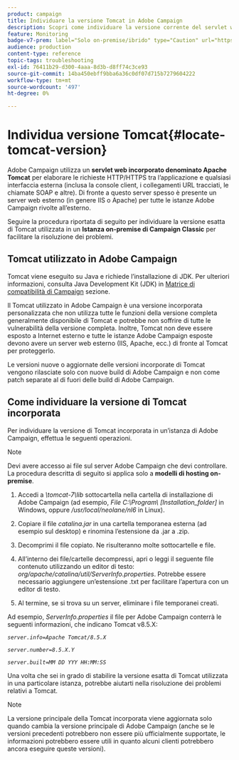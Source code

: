 ```yaml
---
product: campaign
title: Individuare la versione Tomcat in Adobe Campaign
description: Scopri come individuare la versione corrente del servlet web Tomcat incorporato utilizzato in un’istanza di Adobe Campaign
feature: Monitoring
badge-v7-prem: label="Solo on-premise/ibrido" type="Caution" url="https://experienceleague.adobe.com/docs/campaign-classic/using/installing-campaign-classic/architecture-and-hosting-models/hosting-models-lp/hosting-models.html?lang=it" tooltip="Applicabile solo alle distribuzioni on-premise e ibride"
audience: production
content-type: reference
topic-tags: troubleshooting
exl-id: 76411b29-d300-4aaa-8d3b-d8ff74c3ce93
source-git-commit: 14ba450ebff9bba6a36c0df07d715b7279604222
workflow-type: tm+mt
source-wordcount: '497'
ht-degree: 0%

---
```


# Individua versione Tomcat{#locate-tomcat-version}



Adobe Campaign utilizza un **servlet web incorporato denominato Apache Tomcat** per elaborare le richieste HTTP/HTTPS tra l’applicazione e qualsiasi interfaccia esterna (inclusa la console client, i collegamenti URL tracciati, le chiamate SOAP e altre). Di fronte a questo server spesso è presente un server web esterno (in genere IIS o Apache) per tutte le istanze Adobe Campaign rivolte all’esterno.

Seguire la procedura riportata di seguito per individuare la versione esatta di Tomcat utilizzata in un **Istanza on-premise di Campaign Classic** per facilitare la risoluzione dei problemi.

## Tomcat utilizzato in Adobe Campaign

Tomcat viene eseguito su Java e richiede l’installazione di JDK. Per ulteriori informazioni, consulta Java Development Kit (JDK) in [Matrice di compatibilità di Campaign](../../rn/using/compatibility-matrix.md) sezione.

Il Tomcat utilizzato in Adobe Campaign è una versione incorporata personalizzata che non utilizza tutte le funzioni della versione completa generalmente disponibile di Tomcat e potrebbe non soffrire di tutte le vulnerabilità della versione completa. Inoltre, Tomcat non deve essere esposto a Internet esterno e tutte le istanze Adobe Campaign esposte devono avere un server web esterno (IIS, Apache, ecc.) di fronte al Tomcat per proteggerlo.

Le versioni nuove o aggiornate delle versioni incorporate di Tomcat vengono rilasciate solo con nuove build di Adobe Campaign e non come patch separate al di fuori delle build di Adobe Campaign.

## Come individuare la versione di Tomcat incorporata

Per individuare la versione di Tomcat incorporata in un’istanza di Adobe Campaign, effettua le seguenti operazioni.

>[!NOTE]
>
>Devi avere accesso ai file sul server Adobe Campaign che devi controllare. La procedura descritta di seguito si applica solo a **modelli di hosting on-premise**.

1. Accedi a *\tomcat-7\lib* sottocartella nella cartella di installazione di Adobe Campaign (ad esempio, *File C:\Program\ [Installation_folder]* in Windows, oppure */usr/local/neolane/nl6* in Linux).

1. Copiare il file *catalina.jar* in una cartella temporanea esterna (ad esempio sul desktop) e rinomina l’estensione da .jar a .zip.

1. Decomprimi il file copiato. Ne risulteranno molte sottocartelle e file.

1. All’interno dei file/cartelle decompressi, apri o leggi il seguente file contenuto utilizzando un editor di testo: *org/apache/catalina/util/ServerInfo.properties*. Potrebbe essere necessario aggiungere un’estensione .txt per facilitare l’apertura con un editor di testo.

1. Al termine, se si trova su un server, eliminare i file temporanei creati.

Ad esempio, *ServerInfo.properties* il file per Adobe Campaign conterrà le seguenti informazioni, che indicano Tomcat v8.5.X:

*`server.info=Apache Tomcat/8.5.X`*

*`server.number=8.5.X.Y`*

*`server.built=MM DD YYY HH:MM:SS`*

Una volta che sei in grado di stabilire la versione esatta di Tomcat utilizzata in una particolare istanza, potrebbe aiutarti nella risoluzione dei problemi relativi a Tomcat.

>[!NOTE]
>
>La versione principale della Tomcat incorporata viene aggiornata solo quando cambia la versione principale di Adobe Campaign (anche se le versioni precedenti potrebbero non essere più ufficialmente supportate, le informazioni potrebbero essere utili in quanto alcuni clienti potrebbero ancora eseguire queste versioni).
>

